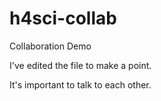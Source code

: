 # h4sci-collab
Collaboration Demo

I've edited the file to make a point. 

It's important to talk to each other.



